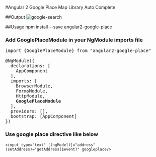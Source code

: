 #Angular 2 Google Place Map Library Auto Complete


##Output
![google-search](http://image.prntscr.com/image/81dce748b78c4b7fa51623d089ce2dbf.png)


##Usage
      npm install --save angular2-google-place

### Add GooglePlaceModule in your NgModule imports file 
<pre>
import {GooglePlaceModule} from "angular2-google-place"

@NgModule({
  declarations: [
    AppComponent
  ],
  imports: [
    BrowserModule,
    FormsModule,
    HttpModule,
    <b>GooglePlaceModule</b>
  ],
  providers: [],
  bootstrap: [AppComponent]
})
</pre>

### Use google place directive like below
```
<input type="text" [(ngModel)]="address"  (setAddress)="getAddress($event)" googleplace/>
```
